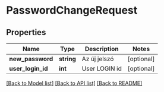 # PasswordChangeRequest

## Properties
Name | Type | Description | Notes
------------ | ------------- | ------------- | -------------
**new_password** | **string** | Az új jelszó | [optional] 
**user_login_id** | **int** | User LOGIN id | [optional] 

[[Back to Model list]](../README.md#documentation-for-models) [[Back to API list]](../README.md#documentation-for-api-endpoints) [[Back to README]](../README.md)


